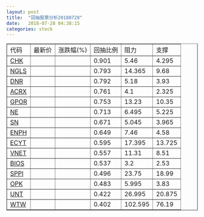 ```yaml
---
layout: post
title:  "回抽股票分析20180728"
date:   2018-07-28 04:38:15
categories: stock
---
```

<script type="text/javascript">
var stockList = []
stockList.push('gb_chk');
stockList.push('gb_ngls');
stockList.push('gb_dnr');
stockList.push('gb_acrx');
stockList.push('gb_gpor');
stockList.push('gb_ne');
stockList.push('gb_sn');
stockList.push('gb_enph');
stockList.push('gb_ecyt');
stockList.push('gb_vnet');
stockList.push('gb_bios');
stockList.push('gb_sppi');
stockList.push('gb_opk');
stockList.push('gb_unt');
stockList.push('gb_wtw');
</script>
<table border="1">
 <tr>
 <td>代码</td>
 <td>最新价</td>
 <td>涨跌幅(%)</td>
 <td>回抽比例</td>
 <td>阻力</td>
 <td>支撑</td>
</tr>
  <tr id="chk">
  <td><a href="http://stock.finance.sina.com.cn/usstock/quotes/CHK.html" target="_blank">CHK</a></td><td></td><td></td><td>0.901</td><td>5.46</td><td>4.295</td></tr>
  <tr id="ngls">
  <td><a href="http://stock.finance.sina.com.cn/usstock/quotes/NGLS.html" target="_blank">NGLS</a></td><td></td><td></td><td>0.793</td><td>14.365</td><td>9.68</td></tr>
  <tr id="dnr">
  <td><a href="http://stock.finance.sina.com.cn/usstock/quotes/DNR.html" target="_blank">DNR</a></td><td></td><td></td><td>0.792</td><td>5.18</td><td>3.93</td></tr>
  <tr id="acrx">
  <td><a href="http://stock.finance.sina.com.cn/usstock/quotes/ACRX.html" target="_blank">ACRX</a></td><td></td><td></td><td>0.761</td><td>4.1</td><td>2.325</td></tr>
  <tr id="gpor">
  <td><a href="http://stock.finance.sina.com.cn/usstock/quotes/GPOR.html" target="_blank">GPOR</a></td><td></td><td></td><td>0.753</td><td>13.23</td><td>10.35</td></tr>
  <tr id="ne">
  <td><a href="http://stock.finance.sina.com.cn/usstock/quotes/NE.html" target="_blank">NE</a></td><td></td><td></td><td>0.713</td><td>6.495</td><td>5.225</td></tr>
  <tr id="sn">
  <td><a href="http://stock.finance.sina.com.cn/usstock/quotes/SN.html" target="_blank">SN</a></td><td></td><td></td><td>0.671</td><td>5.045</td><td>3.965</td></tr>
  <tr id="enph">
  <td><a href="http://stock.finance.sina.com.cn/usstock/quotes/ENPH.html" target="_blank">ENPH</a></td><td></td><td></td><td>0.649</td><td>7.46</td><td>4.58</td></tr>
  <tr id="ecyt">
  <td><a href="http://stock.finance.sina.com.cn/usstock/quotes/ECYT.html" target="_blank">ECYT</a></td><td></td><td></td><td>0.595</td><td>17.395</td><td>13.725</td></tr>
  <tr id="vnet">
  <td><a href="http://stock.finance.sina.com.cn/usstock/quotes/VNET.html" target="_blank">VNET</a></td><td></td><td></td><td>0.557</td><td>11.31</td><td>8.51</td></tr>
  <tr id="bios">
  <td><a href="http://stock.finance.sina.com.cn/usstock/quotes/BIOS.html" target="_blank">BIOS</a></td><td></td><td></td><td>0.537</td><td>3.2</td><td>2.53</td></tr>
  <tr id="sppi">
  <td><a href="http://stock.finance.sina.com.cn/usstock/quotes/SPPI.html" target="_blank">SPPI</a></td><td></td><td></td><td>0.496</td><td>23.75</td><td>18.99</td></tr>
  <tr id="opk">
  <td><a href="http://stock.finance.sina.com.cn/usstock/quotes/OPK.html" target="_blank">OPK</a></td><td></td><td></td><td>0.483</td><td>5.995</td><td>3.83</td></tr>
  <tr id="unt">
  <td><a href="http://stock.finance.sina.com.cn/usstock/quotes/UNT.html" target="_blank">UNT</a></td><td></td><td></td><td>0.422</td><td>26.995</td><td>20.875</td></tr>
  <tr id="wtw">
  <td><a href="http://stock.finance.sina.com.cn/usstock/quotes/WTW.html" target="_blank">WTW</a></td><td></td><td></td><td>0.402</td><td>102.595</td><td>76.19</td></tr>
</table>
